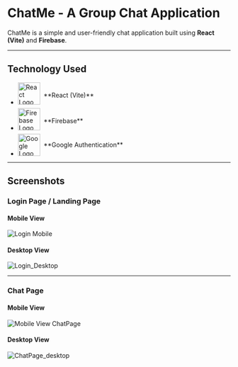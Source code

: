 # ChatMe - A Group Chat Application

ChatMe is a simple and user-friendly chat application built using **React (Vite)** and **Firebase**.

---

## **Technology Used**

- <div style="display: flex; align-items: center;">
    <img src="https://upload.wikimedia.org/wikipedia/commons/a/a7/React-icon.svg" alt="React Logo" width="50" height="50" style="margin-right: 8px; margin-bottom:8px">
    <span>**React (Vite)**</span>
  </div>
- <div style="display: flex; align-items: center;">
    <img src="https://firebase.google.com/static/images/brand-guidelines/logo-vertical.png" alt="Firebase Logo" width="50" height="50" style="margin-right: 8px; margin-bottom:8px">
    <span>**Firebase**</span>
  </div>
- <div style="display: flex; align-items: center;">
    <img src="https://developers.google.com/static/identity/images/branding_guide_do_1.png" alt="Google Logo" width="50" height="50" style="margin-right: 8px;">
    <span>**Google Authentication**</span>
  </div>

---

## **Screenshots**

### **Login Page / Landing Page**

#### **Mobile View**
![Login Mobile](https://github.com/user-attachments/assets/e5ff6e93-234a-4cdf-bfbc-557511708793)


#### **Desktop View**
![Login_Desktop](https://github.com/user-attachments/assets/2c7a996a-f88b-484b-92c0-d91eab93f78d)


---

### **Chat Page**

#### **Mobile View**
![Mobile View ChatPage](https://github.com/user-attachments/assets/e161adeb-e499-4ff6-a5bd-853230bd3827)


#### **Desktop View**
![ChatPage_desktop](https://github.com/user-attachments/assets/24c68967-df74-4ee4-b65b-8c9c517c5c5e)
